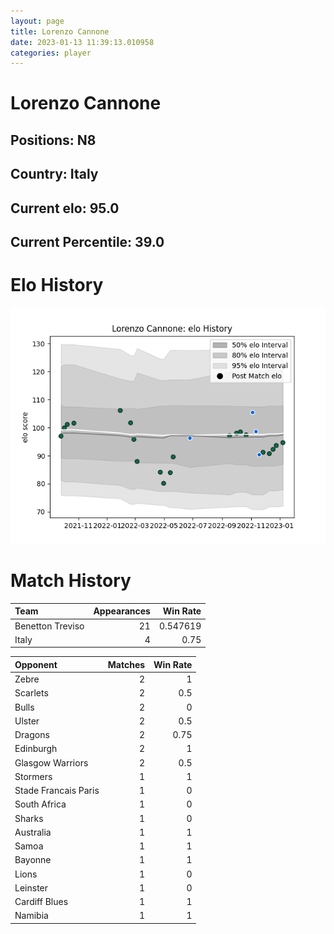 ```yaml
---  
layout: page  
title: Lorenzo Cannone  
date: 2023-01-13 11:39:13.010958  
categories: player  
---
```

# Lorenzo Cannone

## Positions: N8

## Country: Italy

## Current elo: 95.0

## Current Percentile: 39.0

# Elo History


![elo history](history_LorenzoCannone.png)
# Match History


| Team             |   Appearances |   Win Rate |
|:-----------------|--------------:|-----------:|
| Benetton Treviso |            21 |   0.547619 |
| Italy            |             4 |   0.75     |

| Opponent             |   Matches |   Win Rate |
|:---------------------|----------:|-----------:|
| Zebre                |         2 |       1    |
| Scarlets             |         2 |       0.5  |
| Bulls                |         2 |       0    |
| Ulster               |         2 |       0.5  |
| Dragons              |         2 |       0.75 |
| Edinburgh            |         2 |       1    |
| Glasgow Warriors     |         2 |       0.5  |
| Stormers             |         1 |       1    |
| Stade Francais Paris |         1 |       0    |
| South Africa         |         1 |       0    |
| Sharks               |         1 |       0    |
| Australia            |         1 |       1    |
| Samoa                |         1 |       1    |
| Bayonne              |         1 |       1    |
| Lions                |         1 |       0    |
| Leinster             |         1 |       0    |
| Cardiff Blues        |         1 |       1    |
| Namibia              |         1 |       1    |